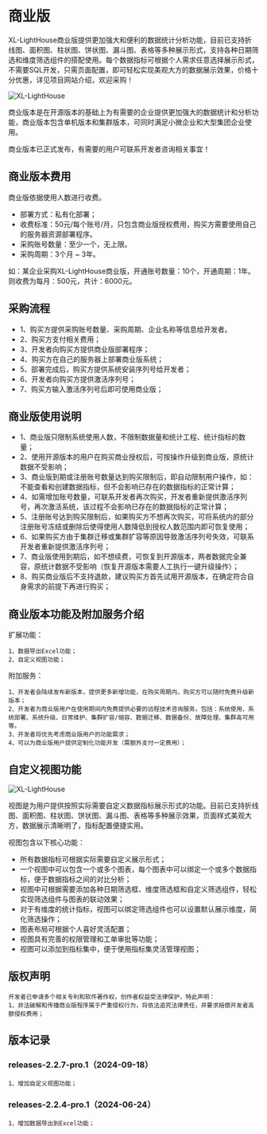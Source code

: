 # 商业版

XL-LightHouse商业版提供更加强大和便利的数据统计分析功能，目前已支持折线图、面积图、柱状图、饼状图、漏斗图、表格等多种展示形式，支持各种日期筛选和维度筛选组件的搭配使用。每个数据指标可根据个人需求任意选择展示形式，不需要SQL开发，只需页面配置，即可轻松实现美观大方的数据展示效果，价格十分优惠，详见项目网站介绍，欢迎采购！

![XL-LightHouse](https://lighthousedp-1300542249.cos.ap-nanjing.myqcloud.com/screenshot_v2/38.jpg)

商业版本是在开源版本的基础上为有需要的企业提供更加强大的数据统计和分析功能，商业版本包含单机版本和集群版本，可同时满足小微企业和大型集团企业使用。

商业版本已正式发布，有需要的用户可联系开发者咨询相关事宜！

## 商业版本费用

商业版依据使用人数进行收费。

+ 部署方式：私有化部署；
+ 收费标准：50元/每个账号/月，只包含商业版授权费用，购买方需要使用自己的服务器资源部署程序。
+ 采购账号数量：至少一个，无上限。
+ 采购周期：3个月 ~ 3年。

如：某企业采购XL-LightHouse商业版，开通账号数量：10个，开通周期：1年。则收费为每月：500元，共计：6000元。

## 采购流程

+ 1、购买方提供采购账号数量、采购周期、企业名称等信息给开发者。
+ 2、购买方支付相关费用；
+ 3、开发者向购买方提供商业版部署程序；
+ 4、购买方在自己的服务器上部署商业版系统；  
+ 5、部署完成后，购买方提供系统安装序列号给开发者；
+ 6、开发者向购买方提供激活序列号；
+ 7、购买方输入激活序列号后即可使用商业版；

## 商业版使用说明
+ 1、商业版只限制系统使用人数，不限制数据量和统计工程、统计指标的数量；
+ 2、使用开源版本的用户在购买商业授权后，可按操作升级到商业版，原统计数据不受影响；  
+ 3、商业版到期或注册账号数量达到购买限制后，即自动限制用户操作，如：不能查看和创建数据指标，但不会影响已存在的数据指标的正常计算；
+ 4、如需增加账号数量，可联系开发者再次购买，开发者重新提供激活序列号，再次激活系统，该过程不会影响已存在的数据指标的正常计算；
+ 5、注册账号达到购买限制后，如果购买方不想再次购买，可将系统内的部分注册账号冻结或删除后使得使用人数降低到授权人数范围内即可恢复使用；
+ 6、如果购买方由于集群迁移或集群扩容等原因导致激活序列号失效，可联系开发者重新提供激活序列号；
+ 7、商业版使用到期后，如不想续费，可恢复到开源版本，两者数据完全兼容，原统计数据不受影响（恢复开源版本需要人工执行一键升级操作）；
+ 8、购买商业版后不支持退款，建议购买方首先试用开源版本，在确定符合自身需求的前提下再进行购买；

## 商业版本功能及附加服务介绍

扩展功能：

```
1、数据导出Excel功能；
2、自定义视图功能；
```

附加服务：
```
1、开发者会陆续发布新版本，提供更多新增功能，在购买周期内，购买方可以随时免费升级新版本；
2、开发者为商业版用户在使用期间内免费提供必要的远程技术咨询服务，包括：系统使用、系统部署、系统升级、日常维护、集群扩容/缩容、数据迁移、数据备份、故障处理、集群高可用等。
3、开发者将优先考虑商业版用户的功能需求；
4、可以为商业版用户提供定制化功能开发（需额外支付一定费用）；
```

## 自定义视图功能
![XL-LightHouse](https://lighthousedp-1300542249.cos.ap-nanjing.myqcloud.com/screenshot_v2/40.gif)

视图是为用户提供按照实际需要自定义数据指标展示形式的功能。目前已支持折线图、面积图、柱状图、饼状图、漏斗图、表格等多种展示效果，页面样式美观大方，数据展示清晰明了，指标配置便捷实用。

视图包含以下核心功能：

+ 所有数据指标可根据实际需要自定义展示形式；
+ 一个视图中可以包含一个或多个图表，每个图表中可以绑定一个或多个数据指标，便于数据指标之间的对比分析；
+ 视图中可根据需要添加各种日期筛选框、维度筛选框和自定义筛选组件，轻松实现筛选组件与图表的联动效果；
+ 对于有维度的统计指标，视图可以绑定筛选组件也可以设置默认展示维度，简化筛选操作；
+ 图表布局可根据个人喜好灵活配置；
+ 视图具有完善的权限管理和工单审批等功能；
+ 视图可以添加到指标集中，便于使用指标集灵活管理视图；

## 版权声明

```
开发者已申请多个相关专利和软件著作权，创作者权益受法律保护，特此声明：
1、非法破解和传播商业版程序属于严重侵权行为，将依法追究法律责任，并要求赔偿开发者高额侵权费用；
```

## 版本记录

### releases-2.2.7-pro.1（2024-09-18）
```
1、增加自定义视图功能；
```

### releases-2.2.4-pro.1（2024-06-24）
```
1、增加数据导出到Excel功能；
```